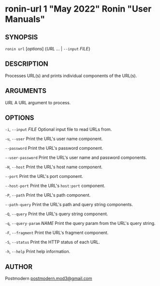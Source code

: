 # ronin-url 1 "May 2022" Ronin "User Manuals"

## SYNOPSIS

`ronin url` [*options*] {*URL* ... \| `--input` *FILE*}

## DESCRIPTION

Processes URL(s) and prints individual components of the URL(s).

## ARGUMENTS

*URL*
  A URL argument to process.

## OPTIONS

`-i`, `--input` *FILE*
  Optional input file to read URLs from.

`-u`, `--user`
  Print the URL's user name component.

`--password`
  Print the URL's password component.

`--user-password`
  Print the URL's user name and password components.

`-H`, `--host`
  Print the URL's host name component.

`--port`
  Print the URL's port component.

`--host-port`
  Print the URL's `host:port` component.

`-P`, `--path`
  Print the URL's path component.

`--path-query`
  Print the URL's path and query string components.

`-Q`, `--query`
  Print the URL's query string component.

`-q`, `--query-param` *NAME*
  Print the query param from the URL's query string.

`-F`, `--fragment`
  Print the URL's fragment component.

`-S`, `--status`
  Print the HTTP status of each URL.

`-h`, `--help`
  Print help information.

## AUTHOR

Postmodern <postmodern.mod3@gmail.com>

